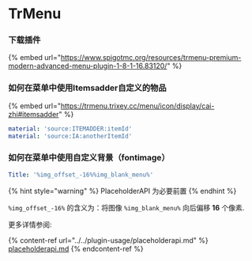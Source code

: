 # TrMenu

### 下载插件

{% embed url="https://www.spigotmc.org/resources/trmenu-premium-modern-advanced-menu-plugin-1-8-1-16.83120/" %}

### 如何在菜单中使用Itemsadder自定义的物品

{% embed url="https://trmenu.trixey.cc/menu/icon/display/cai-zhi#itemsadder" %}

```yaml
material: 'source:ITEMADDER:itemId'
material: 'source:IA:anotherItemId'
```

### 如何在菜单中使用自定义背景（fontimage）

```yaml
Title: '%img_offset_-16%%img_blank_menu%'
```

{% hint style="warning" %}
PlaceholderAPI 为必要前置
{% endhint %}

`%img_offset_-16%` 的含义为：将图像 `%img_blank_menu%` 向后偏移 **16** 个像素.

更多详情参阅:&#x20;

{% content-ref url="../../plugin-usage/placeholderapi.md" %}
[placeholderapi.md](../../plugin-usage/placeholderapi.md)
{% endcontent-ref %}
